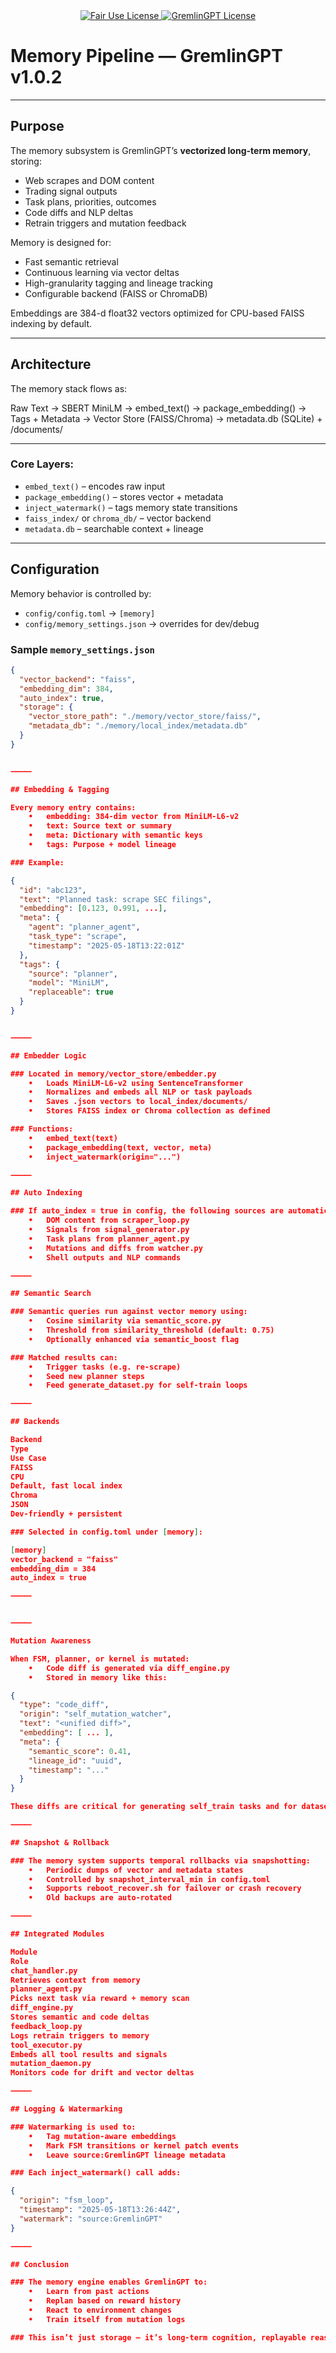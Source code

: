 <div align="center">

  <a href="https://github.com/AscendAI/AscendAI/blob/main/LICENSE.md">
    <img src="https://img.shields.io/badge/FAIR%20USE-black?style=for-the-badge&logo=dragon&logoColor=white" alt="Fair Use License"/>
  </a>
  <a href="https://github.com/AscendAI/AscendAI/blob/main/LICENSE.md">
    <img src="https://img.shields.io/badge/GREMLINGPT%20v1.0-red?style=for-the-badge&logo=dragon&logoColor=white" alt="GremlinGPT License"/>
  </a>
  
</div>

# Memory Pipeline — GremlinGPT v1.0.2

---

## Purpose

The memory subsystem is GremlinGPT’s **vectorized long-term memory**, storing:

- Web scrapes and DOM content
- Trading signal outputs
- Task plans, priorities, outcomes
- Code diffs and NLP deltas
- Retrain triggers and mutation feedback

Memory is designed for:
- Fast semantic retrieval
- Continuous learning via vector deltas
- High-granularity tagging and lineage tracking
- Configurable backend (FAISS or ChromaDB)

Embeddings are 384-d float32 vectors optimized for CPU-based FAISS indexing by default.

---

## Architecture

The memory stack flows as:

Raw Text → SBERT MiniLM → embed_text() → package_embedding()
→ Tags + Metadata
→ Vector Store (FAISS/Chroma)
→ metadata.db (SQLite) + /documents/

---

### Core Layers:

- `embed_text()` – encodes raw input
- `package_embedding()` – stores vector + metadata
- `inject_watermark()` – tags memory state transitions
- `faiss_index/` or `chroma_db/` – vector backend
- `metadata.db` – searchable context + lineage

---

## Configuration

Memory behavior is controlled by:

- `config/config.toml` → `[memory]`
- `config/memory_settings.json` → overrides for dev/debug

### Sample `memory_settings.json`
```json
{
  "vector_backend": "faiss",
  "embedding_dim": 384,
  "auto_index": true,
  "storage": {
    "vector_store_path": "./memory/vector_store/faiss/",
    "metadata_db": "./memory/local_index/metadata.db"
  }
}


⸻

## Embedding & Tagging

Every memory entry contains:
	•	embedding: 384-dim vector from MiniLM-L6-v2
	•	text: Source text or summary
	•	meta: Dictionary with semantic keys
	•	tags: Purpose + model lineage

### Example:

{
  "id": "abc123",
  "text": "Planned task: scrape SEC filings",
  "embedding": [0.123, 0.991, ...],
  "meta": {
    "agent": "planner_agent",
    "task_type": "scrape",
    "timestamp": "2025-05-18T13:22:01Z"
  },
  "tags": {
    "source": "planner",
    "model": "MiniLM",
    "replaceable": true
  }
}


⸻

## Embedder Logic

### Located in memory/vector_store/embedder.py
	•	Loads MiniLM-L6-v2 using SentenceTransformer
	•	Normalizes and embeds all NLP or task payloads
	•	Saves .json vectors to local_index/documents/
	•	Stores FAISS index or Chroma collection as defined

### Functions:
	•	embed_text(text)
	•	package_embedding(text, vector, meta)
	•	inject_watermark(origin="...")

⸻

## Auto Indexing

### If auto_index = true in config, the following sources are automatically embedded:
	•	DOM content from scraper_loop.py
	•	Signals from signal_generator.py
	•	Task plans from planner_agent.py
	•	Mutations and diffs from watcher.py
	•	Shell outputs and NLP commands

⸻

## Semantic Search

### Semantic queries run against vector memory using:
	•	Cosine similarity via semantic_score.py
	•	Threshold from similarity_threshold (default: 0.75)
	•	Optionally enhanced via semantic_boost flag

### Matched results can:
	•	Trigger tasks (e.g. re-scrape)
	•	Seed new planner steps
	•	Feed generate_dataset.py for self-train loops

⸻

## Backends

Backend
Type
Use Case
FAISS
CPU
Default, fast local index
Chroma
JSON
Dev-friendly + persistent

### Selected in config.toml under [memory]:

[memory]
vector_backend = "faiss"
embedding_dim = 384
auto_index = true

⸻


⸻

Mutation Awareness

When FSM, planner, or kernel is mutated:
	•	Code diff is generated via diff_engine.py
	•	Stored in memory like this:

{
  "type": "code_diff",
  "origin": "self_mutation_watcher",
  "text": "<unified diff>",
  "embedding": [ ... ],
  "meta": {
    "semantic_score": 0.41,
    "lineage_id": "uuid",
    "timestamp": "..."
  }
}

These diffs are critical for generating self_train tasks and for dataset building in generate_dataset.py.

⸻

## Snapshot & Rollback

### The memory system supports temporal rollbacks via snapshotting:
	•	Periodic dumps of vector and metadata states
	•	Controlled by snapshot_interval_min in config.toml
	•	Supports reboot_recover.sh for failover or crash recovery
	•	Old backups are auto-rotated

⸻

## Integrated Modules

Module
Role
chat_handler.py
Retrieves context from memory
planner_agent.py
Picks next task via reward + memory scan
diff_engine.py
Stores semantic and code deltas
feedback_loop.py
Logs retrain triggers to memory
tool_executor.py
Embeds all tool results and signals
mutation_daemon.py
Monitors code for drift and vector deltas

⸻

## Logging & Watermarking

### Watermarking is used to:
	•	Tag mutation-aware embeddings
	•	Mark FSM transitions or kernel patch events
	•	Leave source:GremlinGPT lineage metadata

### Each inject_watermark() call adds:

{
  "origin": "fsm_loop",
  "timestamp": "2025-05-18T13:26:44Z",
  "watermark": "source:GremlinGPT"
}

⸻

## Conclusion

### The memory engine enables GremlinGPT to:
	•	Learn from past actions
	•	Replan based on reward history
	•	React to environment changes
	•	Train itself from mutation logs

### This isn’t just storage — it’s long-term cognition, replayable reasoning, and evolutionary state tracking.
